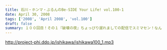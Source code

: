 ```yaml
---
title: 石川・ホンマ・ぶるんのBe-SIDE Your Life! vol.100-1
date: April 30, 2008
tags: ['2008', 'April 2008', 'vol.100']
draft: false
summary: １００回目！その１『破壊の夜』ちょっぴり遅れましての配信でスミマセン！なんといっても先週末の「X JAPAN」の東京ドームライブになんと、お三方ともども参加している奇跡！というわけでそのお話に今回は終始するのか・・・NAMAE
---
```


http://project-phi.ddo.jp/ishikawa/ishikawa100_1.mp3